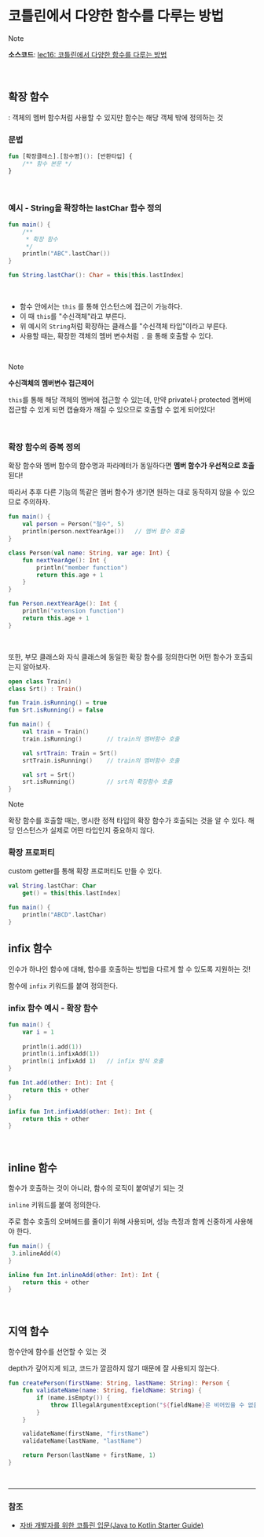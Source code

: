# 코틀린에서 다양한 함수를 다루는 방법

> [!NOTE]
> **소스코드**: 
> [lec16: 코틀린에서 다양한 함수를 다루는 방법](https://github.com/cos850/java-to-kotlin-starter-guide/tree/master/src/main/kotlin/com/lannstark/lec16)


<br />


## 확장 함수
: 객체의 멤버 함수처럼 사용할 수 있지만 함수는 해당 객체 밖에 정의하는 것

### 문법
```kotlin
fun [확장클래스].[함수명](): [반환타입] {
    /** 함수 본문 */ 
}
```

<br />

### 예시 - String을 확장하는 lastChar 함수 정의
```kotlin
fun main() {
    /**
     * 확장 함수
     */
    println("ABC".lastChar())
}

fun String.lastChar(): Char = this[this.lastIndex]
```
<br />

- 함수 안에서는 `this` 를 통해 인스턴스에 접근이 가능하다.
- 이 때 `this`를 "수신객체"라고 부른다.
- 위 예시의 `String`처럼 확장하는 클래스를 "수신객체 타입"이라고 부른다.
- 사용할 때는, 확장한 객체의 멤버 변수처럼 `.` 을 통해 호출할 수 있다.

<br />

> [!NOTE]
> **수신객체의 멤버변수 접근제어**
> 
> `this`를 통해 해당 객체의 멤버에 접근할 수 있는데, 만약 private나 protected 멤버에 접근할 수 있게 되면 캡슐화가 깨질 수 있으므로 호출할 수 없게 되어있다!

<br />

### 확장 함수의 중복 정의
확장 함수와 멤버 함수의 함수명과 파라메터가 동일하다면 **멤버 함수가 우선적으로 호출**된다!

따라서 추후 다른 기능의 똑같은 멤버 함수가 생기면 원하는 대로 동작하지 않을 수 있으므로 주의하자.

```kotlin
fun main() {
    val person = Person("철수", 5)
    println(person.nextYearAge())   // 멤버 함수 호출
}

class Person(val name: String, var age: Int) {
    fun nextYearAge(): Int {
        println("member function")
        return this.age + 1
    }
}

fun Person.nextYearAge(): Int {
    println("extension function")
    return this.age + 1
}
```

<br />

또한, 부모 클래스와 자식 클래스에 동일한 확장 함수를 정의한다면 어떤 함수가 호출되는지 알아보자.

```kotlin
open class Train()
class Srt() : Train()

fun Train.isRunning() = true
fun Srt.isRunning() = false

fun main() {
    val train = Train()
    train.isRunning()       // train의 멤버함수 호출

    val srtTrain: Train = Srt()
    srtTrain.isRunning()    // train의 멤버함수 호출

    val srt = Srt()
    srt.isRunning()         // srt의 확장함수 호출
}
```

> [!NOTE]
> 확장 함수를 호출할 때는, 명시한 정적 타입의 확장 함수가 호출되는 것을 알 수 있다. 해당 인스턴스가 실제로 어떤 타입인지 중요하지 않다.


### 확장 프로퍼티
custom getter를 통해 확장 프로퍼티도 만들 수 있다.

```kotlin
val String.lastChar: Char
    get() = this[this.lastIndex]

fun main() {
    println("ABCD".lastChar)
}
```


## infix 함수
인수가 하나인 함수에 대해, 함수를 호출하는 방법을 다르게 할 수 있도록 지원하는 것!

함수에 `infix` 키워드를 붙여 정의한다.

### infix 함수 예시 - 확장 함수
```kotlin
fun main() {
    var i = 1
    
    println(i.add(1))
    println(i.infixAdd(1))
    println(i infixAdd 1)   // infix 방식 호출
}

fun Int.add(other: Int): Int {
    return this + other
}

infix fun Int.infixAdd(other: Int): Int {
    return this + other
}
```

<br />


## inline 함수
함수가 호출하는 것이 아니라, 함수의 로직이 붙여넣기 되는 것

`inline` 키워드를 붙여 정의한다.

주로 함수 호출의 오버헤드를 줄이기 위해 사용되며, 성능 측정과 함께 신중하게 사용해야 한다.

```kotlin
fun main() {
 3.inlineAdd(4)   
}

inline fun Int.inlineAdd(other: Int): Int {
    return this + other
}
```

<br />


## 지역 함수
함수안에 함수를 선언할 수 있는 것

depth가 깊어지게 되고, 코드가 깔끔하지 않기 때문에 잘 사용되지 않는다.

```kotlin
fun createPerson(firstName: String, lastName: String): Person {
    fun validateName(name: String, fieldName: String) {
        if (name.isEmpty()) {
            throw IllegalArgumentException("${fieldName}은 비어있을 수 없음!!!")
        }
    }

    validateName(firstName, "firstName")
    validateName(lastName, "lastName")

    return Person(lastName + firstName, 1)
}
```


<br />

------
### 참조
- [자바 개발자를 위한 코틀린 입문(Java to Kotlin Starter Guide)](https://www.inflearn.com/course/java-to-kotlin/dashboard)